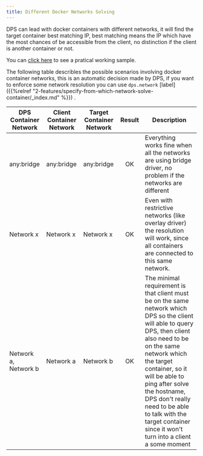 ```yaml
---
title: Different Docker Networks Solving
---
```


DPS can lead with docker containers with different networks, it will find the target container best matching IP, 
best matching means the IP which have the most chances of be accessible from the client, 
no distinction if the client is another container or not.

You can [click here][1] to see a pratical working sample.

The following table describles the possible scenarios involving docker container networks, this is an automatic decision
made by DPS, if you want to enforce some network resolution you can use `dps.network`
[label]({{%relref "2-features/specify-from-which-network-solve-container/_index.md" %}}) .

| DPS Container Network | Client Container Network | Target Container Network | Result | Description                                                                                                                                                                                                                                                                                                                                                             |
|-----------------------|--------------------------|--------------------------|:------:|-------------------------------------------------------------------------------------------------------------------------------------------------------------------------------------------------------------------------------------------------------------------------------------------------------------------------------------------------------------------------|
| any:bridge            | any:bridge               | any:bridge               |   OK   | Everything works fine when all the networks are using bridge driver, no problem if the networks are different                                                                                                                                                                                                                                                           |
| Network x             | Network x                | Network x                |   OK   | Even with restrictive networks (like overlay driver) the resolution will work, since all containers are connected to this same network.                                                                                                                                                                                                                                 |
| Network a, Network b  | Network a                | Network b                |   OK   | The minimal requirement is that client must be  on the same network which DPS so the client will able to query DPS, then client also need to be on the same network which the target container, so it will be able to ping after solve the hostname, DPS don't really need to be able to talk with the target container since it won't turn into a client a some moment |


[1]: https://github.com/mageddo/dns-proxy-server/tree/master/examples/docker-different-networks/
